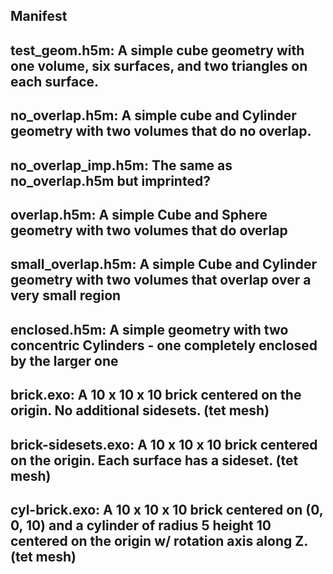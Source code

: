 

Manifest
--------

## test_geom.h5m: A simple cube geometry with one volume, six surfaces, and two triangles on each surface.

## no_overlap.h5m: A simple cube and Cylinder geometry with two volumes that do no overlap.

## no_overlap_imp.h5m: The same as no_overlap.h5m but imprinted?

## overlap.h5m: A simple Cube and Sphere geometry with two volumes that do overlap

## small_overlap.h5m: A simple Cube and Cylinder geometry with two volumes that overlap over a very small region

## enclosed.h5m: A simple geometry with two concentric Cylinders - one completely enclosed by the larger one

## brick.exo: A 10 x 10 x 10 brick centered on the origin. No additional sidesets. (tet mesh)

## brick-sidesets.exo: A 10 x 10 x 10 brick centered on the origin. Each surface has a sideset. (tet mesh)

## cyl-brick.exo: A 10 x 10 x 10 brick centered on (0, 0, 10) and a cylinder of radius 5 height 10 centered on the origin w/ rotation axis along Z. (tet mesh)